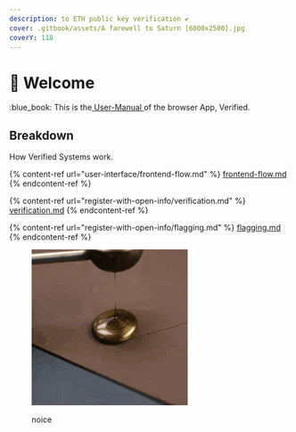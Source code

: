 ```yaml
---
description: to ETH public key verification ✔
cover: .gitbook/assets/A farewell to Saturn [6000x2500].jpg
coverY: 118
---
```


# 👋 Welcome

:blue\_book: This is the[ User-Manual ](https://open-info.gitbook.io/verified-app/)of the browser App, Verified.

## Breakdown

How Verified Systems work.

{% content-ref url="user-interface/frontend-flow.md" %}
[frontend-flow.md](user-interface/frontend-flow.md)
{% endcontent-ref %}

{% content-ref url="register-with-open-info/verification.md" %}
[verification.md](register-with-open-info/verification.md)
{% endcontent-ref %}

{% content-ref url="register-with-open-info/flagging.md" %}
[flagging.md](register-with-open-info/flagging.md)
{% endcontent-ref %}

<figure><img src=".gitbook/assets/YoungGrotesqueAmericanbittern-max-1mb (1) (2) (2).gif" alt=""><figcaption><p>noice</p></figcaption></figure>
